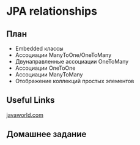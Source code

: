 # JPA relationships

## План

* Embedded классы
* Ассоциации ManyToOne/OneToMany
* Двунаправленные ассоциации OneToMany
* Ассоциации OneToOne
* Ассоциации ManyToMany
* Отображение коллекций простых элементов

## Useful Links

[javaworld.com](http://www.javaworld.com/article/2077819/java-se/understanding-jpa-part-2-relationships-the-jpa-way.html)

## Домашнее задание


